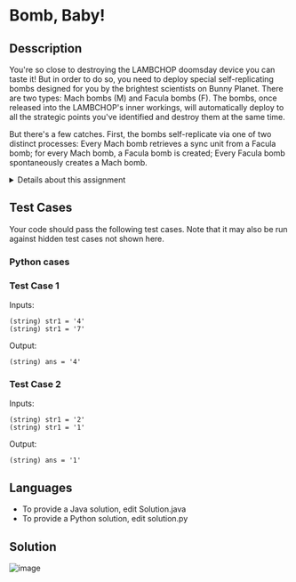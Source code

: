 <div id="top"></div>

# Bomb, Baby!

##  Desscription

You're so close to destroying the LAMBCHOP doomsday device you can taste it! But in order to do so, you need to deploy special self-replicating bombs designed for you by the brightest scientists on Bunny Planet. There are two types: Mach bombs (M) and Facula bombs (F). The bombs, once released into the LAMBCHOP's inner workings, will automatically deploy to all the strategic points you've identified and destroy them at the same time.

But there's a few catches. First, the bombs self-replicate via one of two distinct processes:
Every Mach bomb retrieves a sync unit from a Facula bomb; for every Mach bomb, a Facula bomb is created;
Every Facula bomb spontaneously creates a Mach bomb.

<details><summary>Details about this assignment</summary>
>  
> For example, if you had 3 Mach bombs and 2 Facula bombs, they could either produce 3 Mach bombs and 5 Facula bombs, or 5 Mach bombs and 2 Facula bombs. The replication process can be changed each cycle.
> 
> Second, you need to ensure that you have exactly the right number of Mach and Facula bombs to destroy the LAMBCHOP device. Too few, and the device might survive. Too many, and you might overload the mass capacitors and create a singularity at the heart of the space station - not good!
> 
> And finally, you were only able to smuggle one of each type of bomb - one Mach, one Facula - aboard the ship when you arrived, so that's all you have to start with. (Thus it may be impossible to deploy the bombs to destroy the LAMBCHOP, but that's not going to stop you from trying!)
> 
> You need to know how many replication cycles (generations) it will take to generate the correct amount of bombs to destroy the LAMBCHOP. Write a function solution(M, F) where M and F are the number of Mach and Facula bombs needed. Return the fewest number of generations (as a string) that need to pass before you'll have the exact number of bombs necessary to destroy the LAMBCHOP, or the string "impossible" if this can't be done! M and F will be string representations of positive integers no larger than 10^50. For example, if M = "2" and F = "1", one generation would need to pass, so the solution would be "1". However, if M = "2" and F = "4", it would not be possible.
>  
<a align="center" href="#top">(Back to top)</a>
</details>

## Test Cases

Your code should pass the following test cases.
Note that it may also be run against hidden test cases not shown here.

### Python cases
### Test Case 1

Inputs:

    (string) str1 = '4'
    (string) str1 = '7'

Output:

    (string) ans = '4'
    
### Test Case 2

Inputs:

    (string) str1 = '2'
    (string) str1 = '1'

Output:

    (string) ans = '1'

## Languages

- To provide a Java solution, edit Solution.java
- To provide a Python solution, edit solution.py

## Solution 

![image](https://user-images.githubusercontent.com/81584201/183733665-047be6f5-7ed5-442e-ac14-5d2b5a55d24d.png)
